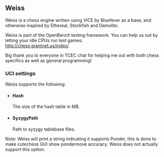 ## Weiss
Weiss is a chess engine written using VICE by Bluefever as a base, and otherwise inspired by Ethereal, Stockfish and Demolito.

Weiss is part of the OpenBench testing framework. You can help us out by letting your idle CPUs run test games:\
http://chess.grantnet.us/index/

Big thank you to everyone in TCEC chat for helping me out with both chess specifics as well as general programming!

### UCI settings

Weiss supports the following:

* #### Hash
  The size of the hash table in MB.

* #### SyzygyPath
  Path to syzygy tablebase files.

Note: Weiss will print a string indicating it supports Ponder, this is done to make cutechess GUI show pondermove accuracy. Weiss does not actually support this option.
